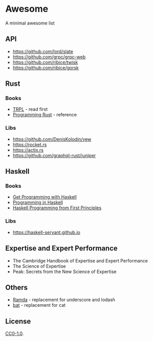 # Awesome
A minimal awesome list

## API

- https://github.com/lord/slate
- https://github.com/grpc/grpc-web
- https://github.com/ribice/twisk
- https://github.com/ribice/gorsk

## Rust

### Books

- [TRPL](https://doc.rust-lang.org/book/2018-edition/index.html) - read first
- [Programming Rust](http://shop.oreilly.com/product/0636920040385.do) - reference

### Libs

- https://github.com/DenisKolodin/yew
- https://rocket.rs
- https://actix.rs
- https://github.com/graphql-rust/juniper

## Haskell

### Books

- [Get Programming with Haskell](https://www.manning.com/books/get-programming-with-haskell)
- [Programming in Haskell](http://www.cs.nott.ac.uk/~pszgmh/pih.html)
- [Haskell Programming from First Principles](http://haskellbook.com)

### Libs

- https://haskell-servant.github.io

## Expertise and Expert Performance

- The Cambridge Handbook of Expertise and Expert Performance
- The Science of Expertise
- Peak: Secrets from the New Science of Expertise

## Others

- [Ramda](https://github.com/ramda/ramda) - replacement for underscore and lodash
- [bat](https://github.com/sharkdp/bat) - replacement for cat

## License

[CC0-1.0](https://creativecommons.org/publicdomain/zero/1.0/).
